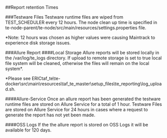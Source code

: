##Report retention Times

###Testware Files
 Testware runtime files are wiped from TEST_SCHEDULER every 12 hours.
 The node clean up time is specified in te-node-parent/te-node/src/main/resources/settings.properties file. 
 
 *Note: 12 hours was chosen as higher values were causing Maintrack to experience disk storage issues.
        
###Allure Report
####Local Storage
Allure reports will be stored locally in the /var/log/te_logs directory.
If upload to remote storage is set to true local file system will be cleaned, otherwise the files will remain on the 
local system*. 

*Please see ERICtaf_te\te-docker\src\main\resources\taf_te_master\setup_files\te_reporting\log_upload.sh.

####Allure-Service
 Once an allure report has been generated the testware runtime files are stored on Allure Service for a total of 1 hour. 
 Testware Files are stored on Allure Service for 24 hours in cases where a request to generate the report has not yet been made.
  
####OSS Logs
If the the allure report is stored on OSS Logs it will be available for 120 days.



